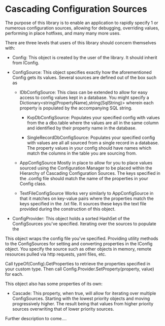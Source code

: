 # Cascading Configuration Sources

The purpose of this library is to enable an application to rapidly specify 1 or numerous configuration sources, allowing for debugging, overriding values, performing in place hotfixes, and many many more uses.

There are three levels that users of this library should concern themselves with:

* Config:
This object is created by the user of the library. It should inherit from IConfig. 

* ConfigSource:
This object specifies exactly how the aforementioned Config gets its values. Several sources are defined out of the box such as 

  * IDbConfigSource:
    This class can be extended to allow for easy access to config values kept in a database. You might specify a                               Dictionary<string(PropertyName),string(SqlString)> wherein each property is populated by the accompanying SQL string.
    
     * KvpDbConfigSource:
     Populates your specified config with values from the a dbo.table where the values are all in the same column and identified by their        property name in the database.
     
      *  SingleRecordDbConfigSource:
       Populates your specified config with values are all all sourced from a single record in a database. The property values in your            config should have names which match the columns in the table you are sourcing from.
       
  * AppConfigSource
    Mostly in place to allow for you to place values sourced using the Configuration Manager to be placed within the Hierarchy of Cascading     Configuration Sources. The keys specified in the .config file should match the name of the properties in your Config class.
    
  * TextFileConfigSource
    Works very similarly to AppConfigSource in that it matches on key-value pairs where the properties match the keys specified in the .txt     file. It sources these keys the text file provided during the construction of this object.
    
* ConfigProvider:
This object holds a sorted HashSet of the ConfigSources you've specified. Iterating over the sources to populate the 

This object wraps the config file you've specified. Providing utility methods to the ConfigSources for setting and converting properties in the IConfig object. You specify the source such as other objects in memory, remote resources pulled via http requests, yaml files, etc. 

Call typeOf(Config).GetProperties to retrieve the properties specified in your custom type. Then call Config.Provider.SetProperty(property, value) for each. 

This object also has some properties of its own:
  * Cascade:
    This property, when true, will allow for iterating over multiple ConfigSources. Starting with the lowest priority objects and moving     progressively higher. The result being that values from higher priority sources overwriting that of lower priority sources.


Further description to come....

